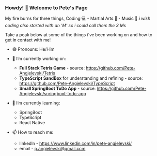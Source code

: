 ### Howdy! 👋 Welcome to Pete's Page


My fire burns for three things, Coding 💻 - Martial Arts 💪 - Music  🎵             *i wish coding also started with an 'M' so i could call them the 3 Ms*

Take a peak below at some of the things i've been working on and how to get in contact with me! 


- 😄 Pronouns: He/Him

- 🔭 I’m currently working on:

  - **Full Stack Tetris Game** - source: https://github.com/Pete-Angjelevski/Tetris
  - **TypeScript SandBox** for understanding and refining - source: https://github.com/Pete-Angjelevski/TypeScript
  - **Small SpringBoot ToDo App** - source: https://github.com/Pete-Angjelevski/springboot-todo-app
  


- 🌱 I’m currently learning:

  - SpringBoot 
  - TypeScript
  - React Native

- 📫 How to reach me:

  - linkedIn - https://www.linkedin.com/in/pete-angjelevski/
  - email - p.angjelevski@gmail.com

